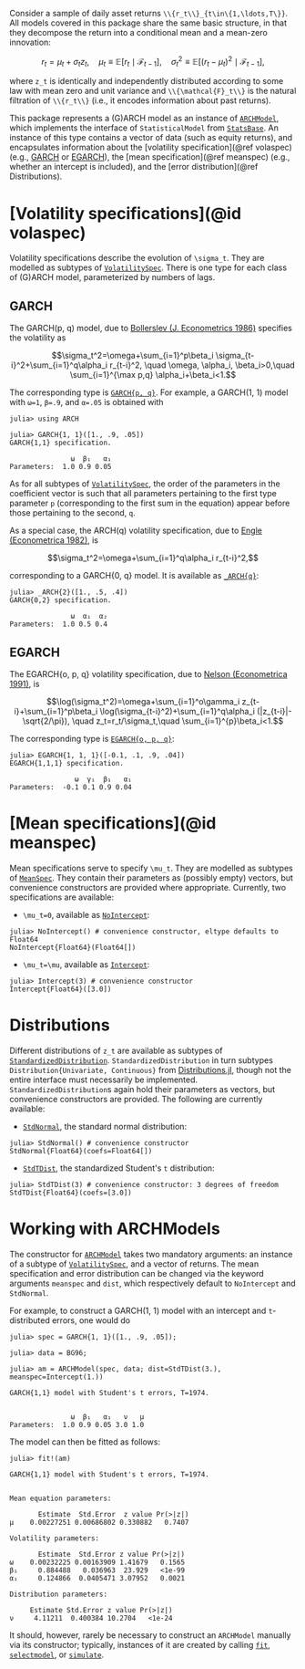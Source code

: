Consider a sample of daily asset returns ``\\{r_t\\}_{t\in\{1,\ldots,T\}}``. All models covered in this package share the same basic structure, in that they decompose the return into a conditional mean and a mean-zero innovation:
```math
r_t=\mu_t+\sigma_tz_t,\quad \mu_t\equiv\mathbb{E}[r_t\mid\mathcal{F}_{t-1}],\quad \sigma_t^2\equiv\mathbb{E}[(r_t-\mu_t)^2\mid\mathcal{F}_{t-1}],
```
where ``z_t`` is identically and independently distributed according to some law with mean zero and unit variance and ``\\{\mathcal{F}_t\\}`` is the natural filtration of ``\\{r_t\\}`` (i.e., it encodes information about past returns).

This package represents a (G)ARCH model as an instance of [`ARCHModel`](@ref), which implements the interface of `StatisticalModel` from [`StatsBase`](http://juliastats.github.io/StatsBase.jl/stable/statmodels.html). An instance of this type contains a vector of data (such as equity returns), and encapsulates information about the [volatility specification](@ref volaspec) (e.g., [GARCH](@ref) or [EGARCH](@ref)), the [mean specification](@ref meanspec) (e.g., whether an intercept is included), and the [error distribution](@ref Distributions).

# [Volatility specifications](@id volaspec)
Volatility specifications describe the evolution of ``\sigma_t``. They are modelled as subtypes of [`VolatilitySpec`](@ref). There is one type for each class of (G)ARCH model, parameterized by numbers of lags.
## GARCH
The GARCH(p, q) model, due to [Bollerslev (J. Econometrics 1986)](https://doi.org/10.1016/0304-4076(86)90063-1) specifies the volatility as
```math
\sigma_t^2=\omega+\sum_{i=1}^p\beta_i \sigma_{t-i}^2+\sum_{i=1}^q\alpha_i r_{t-i}^2, \quad \omega, \alpha_i, \beta_i>0,\quad \sum_{i=1}^{\max p,q} \alpha_i+\beta_i<1.
```
The corresponding type is [`GARCH{p, q}`](@ref). For example, a GARCH(1, 1) model with ``ω=1``, ``β=.9``, and ``α=.05`` is obtained with
```jldoctest TYPES
julia> using ARCH

julia> GARCH{1, 1}([1., .9, .05])
GARCH{1,1} specification.

               ω  β₁   α₁
Parameters:  1.0 0.9 0.05
```

As for all subtypes of [`VolatilitySpec`](@ref), the order of the parameters in the coefficient vector is such that all parameters pertaining to the first type parameter `p` (corresponding to the first sum in the equation) appear before those pertaining to the second, `q`.

As a special case, the ARCH(q) volatility specification, due to [Engle (Econometrica 1982)](https://doi.org/10.2307/1912773 ), is
```math
\sigma_t^2=\omega+\sum_{i=1}^q\alpha_i r_{t-i}^2,
```
corresponding to a GARCH{0, q} model. It is available as [`_ARCH{q}`](@ref):
```jldoctest TYPES
julia> _ARCH{2}([1., .5, .4])
GARCH{0,2} specification.

               ω  α₁  α₂
Parameters:  1.0 0.5 0.4
```
## EGARCH
The EGARCH{o, p, q} volatility specification, due to [Nelson (Econometrica 1991)](https://doi.org/10.2307/2938260), is
```math
\log(\sigma_t^2)=\omega+\sum_{i=1}^o\gamma_i z_{t-i}+\sum_{i=1}^p\beta_i \log(\sigma_{t-i}^2)+\sum_{i=1}^q\alpha_i (|z_{t-i}|-\sqrt{2/\pi}), \quad z_t=r_t/\sigma_t,\quad \sum_{i=1}^{p}\beta_i<1.
```

The corresponding type is [`EGARCH{o, p, q}`](@ref):
```jldoctest TYPES
julia> EGARCH{1, 1, 1}([-0.1, .1, .9, .04])
EGARCH{1,1,1} specification.

                ω  γ₁  β₁   α₁
Parameters:  -0.1 0.1 0.9 0.04
```
# [Mean specifications](@id meanspec)
Mean specifications serve to specify ``\mu_t``. They are modelled as subtypes of [`MeanSpec`](@ref). They contain their parameters as (possibly empty) vectors, but convenience constructors are provided where appropriate. Currently, two specifications are available:
* ``\mu_t=0``, available as [`NoIntercept`](@ref):
```jldoctest TYPES
julia> NoIntercept() # convenience constructor, eltype defaults to Float64
NoIntercept{Float64}(Float64[])
```
* ``\mu_t=\mu``, available as [`Intercept`](@ref):
```jldoctest TYPES
julia> Intercept(3) # convenience constructor
Intercept{Float64}([3.0])
```
# Distributions
Different distributions of ``z_t`` are available as subtypes of [`StandardizedDistribution`](@ref). `StandardizedDistribution` in turn subtypes `Distribution{Univariate, Continuous}` from [Distributions.jl](https://github.com/JuliaStats/Distributions.jl), though not the entire interface must necessarily be implemented. `StandardizedDistribution`s again hold their parameters as vectors, but convenience constructors are provided. The following are currently available:
* [`StdNormal`](@ref), the standard normal distribution:
```jldoctest TYPES
julia> StdNormal() # convenience constructor
StdNormal{Float64}(coefs=Float64[])
```
* [`StdTDist`](@ref), the standardized Student's `t` distribution:
```jldoctest TYPES
julia> StdTDist(3) # convenience constructor: 3 degrees of freedom
StdTDist{Float64}(coefs=[3.0])
```

# Working with ARCHModels
The constructor for [`ARCHModel`](@ref) takes two mandatory arguments: an instance of a subtype of [`VolatilitySpec`](@ref), and a vector of returns. The mean specification and error distribution can be changed via the keyword arguments `meanspec` and `dist`, which respectively default to `NoIntercept` and `StdNormal`.

For example, to construct a GARCH(1, 1) model with an intercept and ``t``-distributed errors, one would do
```jldoctest TYPES
julia> spec = GARCH{1, 1}([1., .9, .05]);

julia> data = BG96;

julia> am = ARCHModel(spec, data; dist=StdTDist(3.), meanspec=Intercept(1.))

GARCH{1,1} model with Student's t errors, T=1974.


               ω  β₁   α₁   ν   μ
Parameters:  1.0 0.9 0.05 3.0 1.0
```

The model can then be fitted as follows:

```jldoctest TYPES
julia> fit!(am)

GARCH{1,1} model with Student's t errors, T=1974.


Mean equation parameters:

       Estimate  Std.Error  z value Pr(>|z|)
μ    0.00227251 0.00686802 0.330882   0.7407

Volatility parameters:

       Estimate  Std.Error z value Pr(>|z|)
ω    0.00232225 0.00163909 1.41679   0.1565
β₁     0.884488   0.036963  23.929   <1e-99
α₁     0.124866  0.0405471 3.07952   0.0021

Distribution parameters:

     Estimate Std.Error z value Pr(>|z|)
ν     4.11211  0.400384 10.2704   <1e-24
```

It should, however, rarely be necessary to construct an `ARCHModel` manually via its constructor; typically, instances of it are created by calling [`fit`](@ref), [`selectmodel`](@ref), or [`simulate`](@ref).
